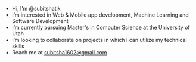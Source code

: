 -  Hi, I’m @subitshatlk
-  I’m interested in Web & Mobile app development, Machine Learning and Software Development
-  I’m currently pursuing Master's in Computer Science at the University of Utah 
-  I’m looking to collaborate on projects in which I can utilize my technical skills
-  Reach me at subitsha1602@gmail.com 

<!---
subitshatlk/subitshatlk is a ✨ special ✨ repository because its `README.md` (this file) appears on your GitHub profile.
You can click the Preview link to take a look at your changes.
--->
